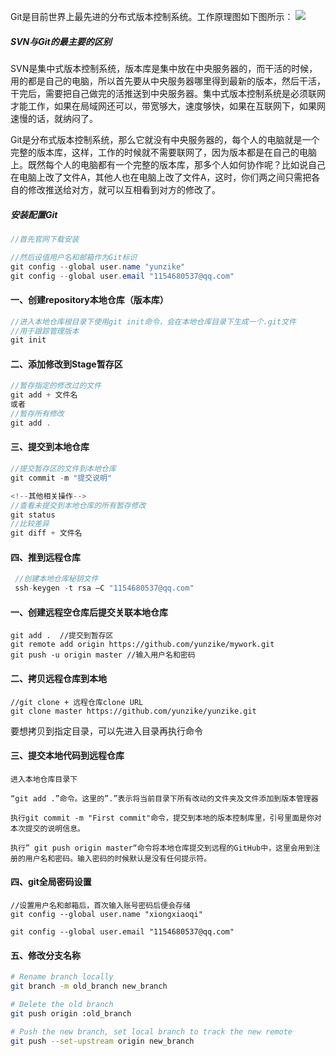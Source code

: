 Git是目前世界上最先进的分布式版本控制系统。工作原理图如下图所示：
![](https://ws4.sinaimg.cn/large/006tNc79gy1fzcduerjn8j31f20k6n2w.jpg)

##### SVN与Git的最主要的区别
SVN是集中式版本控制系统，版本库是集中放在中央服务器的，而干活的时候，用的都是自己的电脑，所以首先要从中央服务器哪里得到最新的版本，然后干活，干完后，需要把自己做完的活推送到中央服务器。集中式版本控制系统是必须联网才能工作，如果在局域网还可以，带宽够大，速度够快，如果在互联网下，如果网速慢的话，就纳闷了。

Git是分布式版本控制系统，那么它就没有中央服务器的，每个人的电脑就是一个完整的版本库，这样，工作的时候就不需要联网了，因为版本都是在自己的电脑上。既然每个人的电脑都有一个完整的版本库，那多个人如何协作呢？比如说自己在电脑上改了文件A，其他人也在电脑上改了文件A，这时，你们两之间只需把各自的修改推送给对方，就可以互相看到对方的修改了。
##### 安装配置Git
````java
//首先官网下载安装

//然后设值用户名和邮箱作为Git标识
git config --global user.name "yunzike"
git config --global user.email "1154680537@qq.com"
````

#### 一、创建repository本地仓库（版本库）
````java
//进入本地仓库根目录下使用git init命令，会在本地仓库目录下生成一个.git文件
//用于跟踪管理版本
git init
````

#### 二、添加修改到Stage暂存区
````java
//暂存指定的修改过的文件
git add + 文件名
或者
//暂存所有修改
git add .
````

#### 三、提交到本地仓库
````java
//提交暂存区的文件到本地仓库
git commit -m "提交说明"

<!--其他相关操作-->
//查看未提交到本地仓库的所有暂存修改
git status
//比较差异
git diff + 文件名
````

#### 四、推到远程仓库
````java
 //创建本地仓库秘钥文件
 ssh-keygen -t rsa –C "1154680537@qq.com"
````
#### 一、创建远程空仓库后提交关联本地仓库
````
git add .  //提交到暂存区
git remote add origin https://github.com/yunzike/mywork.git
git push -u origin master //输入用户名和密码
````

#### 二、拷贝远程仓库到本地
````
//git clone + 远程仓库clone URL
git clone master https://github.com/yunzike/yunzike.git
````
要想拷贝到指定目录，可以先进入目录再执行命令

#### 三、提交本地代码到远程仓库
````
进入本地仓库目录下

“git add .”命令。这里的”.”表示将当前目录下所有改动的文件夹及文件添加到版本管理器

执行git commit -m "First commit"命令，提交到本地的版本控制库里，引号里面是你对本次提交的说明信息。

执行” git push origin master“命令将本地仓库提交到远程的GitHub中，这里会用到注册的用户名和密码。输入密码的时候默认是没有任何提示符。
````


#### 四、git全局密码设置
````
//设置用户名和邮箱后，首次输入账号密码后便会存储
git config --global user.name "xiongxiaoqi"

git config --global user.email "1154680537@qq.com"
````



#### 五、修改分支名称

```bash
# Rename branch locally 
git branch -m old_branch new_branch 

# Delete the old branch 
git push origin :old_branch 

# Push the new branch, set local branch to track the new remote
git push --set-upstream origin new_branch 
```

